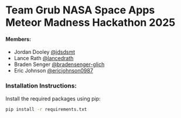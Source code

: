 # Team Grub NASA Space Apps Meteor Madness Hackathon 2025
#### Members:
- Jordan Dooley [@jdsdsmt](https://github.com/jdsdsmt) 
- Lance Rath [@lancedrath](https://github.com/lancedrath)
- Braden Senger [@bradensenger-glich](https://github.com/bradensenger-glich)
- Eric Johnson [@ericjohnson0987](https://github.com/ericjohnson0987)

### Installation Instructions:
Install the required packages using pip:
```bash
pip install -r requirements.txt
```